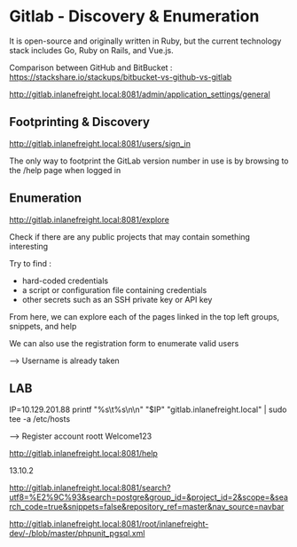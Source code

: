 # Gitlab - Discovery & Enumeration

It is open-source and originally written in Ruby, but the current technology stack includes Go, Ruby on Rails, and Vue.js.

Comparison between GitHub and BitBucket : https://stackshare.io/stackups/bitbucket-vs-github-vs-gitlab

http://gitlab.inlanefreight.local:8081/admin/application_settings/general

## Footprinting & Discovery

http://gitlab.inlanefreight.local:8081/users/sign_in

The only way to footprint the GitLab version number in use is by browsing to the /help page when logged in

## Enumeration

http://gitlab.inlanefreight.local:8081/explore

Check if there are any public projects that may contain something interesting

Try to find :
- hard-coded credentials
- a script or configuration file containing credentials
- other secrets such as an SSH private key or API key

From here, we can explore each of the pages linked in the top left groups, snippets, and help

We can also use the registration form to enumerate valid users

--> Username is already taken

## LAB

IP=10.129.201.88
printf "%s\t%s\n\n" "$IP" "gitlab.inlanefreight.local" | sudo tee -a /etc/hosts

--> Register account
roott
Welcome123

http://gitlab.inlanefreight.local:8081/help

13.10.2

http://gitlab.inlanefreight.local:8081/search?utf8=%E2%9C%93&search=postgre&group_id=&project_id=2&scope=&search_code=true&snippets=false&repository_ref=master&nav_source=navbar

http://gitlab.inlanefreight.local:8081/root/inlanefreight-dev/-/blob/master/phpunit_pgsql.xml

<phpunit bootstrap="Tests/bootstrap.php" colors="true">
    <php>
        <var name="db_dsn" value="pgsql:dbname=hello_world_test;host=postgres"/>
        <var name="db_username" value="postgres"/>
        <var name="db_password" value="postgres"/>
    </php>

